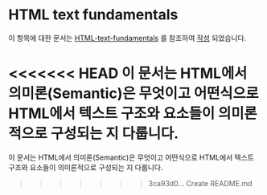# HTML text fundamentals

이 항목에 대한 문서는 [HTML-text-fundamentals](https://developer.mozilla.org/ko/docs/Learn/HTML/Introduction_to_HTML/HTML_text_fundamentals) 를 참조하여 [작성](https://www.notion.so/HTML-HTML-HTML-text-fundamentals-2c641641581a4dc58f552cbd445c1c23) 되었습니다.

<<<<<<< HEAD
이 문서는 HTML에서 의미론(Semantic)은 무엇이고 어떤식으로 HTML에서 텍스트 구조와 요소들이 의미론적으로 구성되는 지 다룹니다.
=======
이 문서는 HTML에서 의미론(Semantic)은 무엇이고 어떤식으로 HTML에서 텍스트 구조와 요소들이 의미론적으로 구성되는 지 다룹니다.
>>>>>>> 3ca93d0... Create README.md
